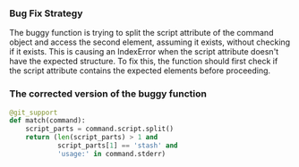 ### Bug Fix Strategy
The buggy function is trying to split the script attribute of the command object and access the second element, assuming it exists, without checking if it exists. This is causing an IndexError when the script attribute doesn't have the expected structure. To fix this, the function should first check if the script attribute contains the expected elements before proceeding.

### The corrected version of the buggy function
```python
@git_support
def match(command):
    script_parts = command.script.split()
    return (len(script_parts) > 1 and
            script_parts[1] == 'stash' and
            'usage:' in command.stderr)
```
